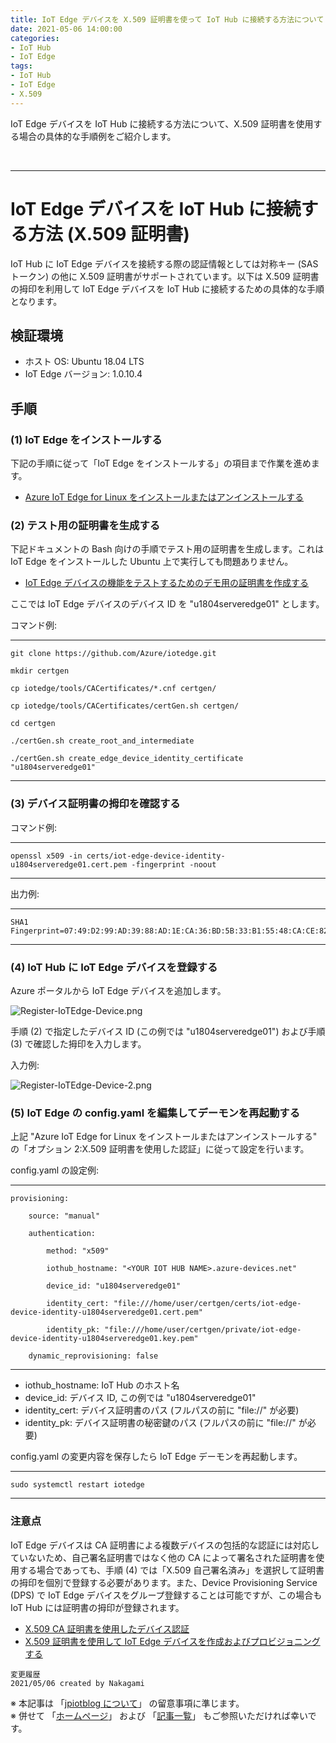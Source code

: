 ```yaml
---
title: IoT Edge デバイスを X.509 証明書を使って IoT Hub に接続する方法について
date: 2021-05-06 14:00:00
categories:
- IoT Hub
- IoT Edge
tags:
- IoT Hub
- IoT Edge
- X.509
---
```

IoT Edge デバイスを IoT Hub に接続する方法について、X.509 証明書を使用する場合の具体的な手順例をご紹介します。
<!-- more -->
<br>

***
# IoT Edge デバイスを IoT Hub に接続する方法 (X.509 証明書)
IoT Hub に IoT Edge デバイスを接続する際の認証情報としては対称キー (SAS トークン) の他に X.509 証明書がサポートされています。以下は X.509 証明書の拇印を利用して IoT Edge デバイスを IoT Hub に接続するための具体的な手順となります。

## 検証環境
- ホスト OS: Ubuntu 18.04 LTS
- IoT Edge バージョン: 1.0.10.4

## 手順

###  (1) IoT Edge をインストールする
下記の手順に従って「IoT Edge をインストールする」の項目まで作業を進めます。

- [Azure IoT Edge for Linux をインストールまたはアンインストールする](https://docs.microsoft.com/ja-jp/azure/iot-edge/how-to-install-iot-edge?view=iotedge-2018-06)


### (2) テスト用の証明書を生成する
下記ドキュメントの Bash 向けの手順でテスト用の証明書を生成します。これは IoT Edge をインストールした Ubuntu 上で実行しても問題ありません。

- [IoT Edge デバイスの機能をテストするためのデモ用の証明書を作成する](https://docs.microsoft.com/ja-jp/azure/iot-edge/how-to-create-test-certificates?view=iotedge-2018-06)

ここでは IoT Edge デバイスのデバイス ID を "u1804serveredge01" とします。

コマンド例:
***
    git clone https://github.com/Azure/iotedge.git  
    
    mkdir certgen  
    
    cp iotedge/tools/CACertificates/*.cnf certgen/  
    
    cp iotedge/tools/CACertificates/certGen.sh certgen/  
    
    cd certgen  
    
    ./certGen.sh create_root_and_intermediate  

    ./certGen.sh create_edge_device_identity_certificate "u1804serveredge01"  
***

### (3) デバイス証明書の拇印を確認する

コマンド例:
***
    openssl x509 -in certs/iot-edge-device-identity-u1804serveredge01.cert.pem -fingerprint -noout
***

出力例:
***
    SHA1 Fingerprint=07:49:D2:99:AD:39:88:AD:1E:CA:36:BD:5B:33:B1:55:48:CA:CE:82
***

### (4) IoT Hub に IoT Edge デバイスを登録する
Azure ポータルから IoT Edge デバイスを追加します。

![Register-IoTEdge-Device.png](https://jpiotblog.github.io/images/IoTEdge-X509-Connect-IoTHub/Register-IoTEdge-Device.png)

手順 (2) で指定したデバイス ID (この例では "u1804serveredge01") および手順 (3) で確認した拇印を入力します。

入力例:

![Register-IoTEdge-Device-2.png](https://jpiotblog.github.io/images/IoTEdge-X509-Connect-IoTHub/Register-IoTEdge-Device-2.png)

### (5) IoT Edge の config.yaml を編集してデーモンを再起動する
上記 "Azure IoT Edge for Linux をインストールまたはアンインストールする" の「オプション 2:X.509 証明書を使用した認証」に従って設定を行います。

config.yaml の設定例:
***
    provisioning:

        source: "manual"

        authentication:

            method: "x509"

            iothub_hostname: "<YOUR IOT HUB NAME>.azure-devices.net"

            device_id: "u1804serveredge01"

            identity_cert: "file:///home/user/certgen/certs/iot-edge-device-identity-u1804serveredge01.cert.pem"

            identity_pk: "file:///home/user/certgen/private/iot-edge-device-identity-u1804serveredge01.key.pem"

        dynamic_reprovisioning: false
***

- iothub_hostname: IoT Hub のホスト名
- device_id: デバイス ID, この例では "u1804serveredge01"
- identity_cert: デバイス証明書のパス (フルパスの前に "file://" が必要)
- identity_pk: デバイス証明書の秘密鍵のパス (フルパスの前に "file://" が必要)

config.yaml の変更内容を保存したら IoT Edge デーモンを再起動します。
***
    sudo systemctl restart iotedge
***

### 注意点
IoT Edge デバイスは CA 証明書による複数デバイスの包括的な認証には対応していないため、自己署名証明書ではなく他の CA によって署名された証明書を使用する場合であっても、手順 (4) では「X.509 自己署名済み」を選択して証明書の拇印を個別で登録する必要があります。また、Device Provisioning Service (DPS) で IoT Edge デバイスをグループ登録することは可能ですが、この場合も IoT Hub には証明書の拇印が登録されます。

- [X.509 CA 証明書を使用したデバイス認証](https://docs.microsoft.com/ja-jp/azure/iot-hub/iot-hub-x509ca-overview)
- [X.509 証明書を使用して IoT Edge デバイスを作成およびプロビジョニングする](https://docs.microsoft.com/ja-jp/azure/iot-edge/how-to-auto-provision-x509-certs?view=iotedge-2020-11)

`変更履歴`  
`2021/05/06 created by Nakagami`  

※ 本記事は 「[jpiotblog について](https://jpiotblog.github.io/blog/2020/01/01/about-jpiotblog/)」 の留意事項に準じます。  
※ 併せて 「[ホームページ](https://jpiotblog.github.io/blog/)」 および 「[記事一覧](https://jpiotblog.github.io/blog/archives/)」 もご参照いただければ幸いです。  